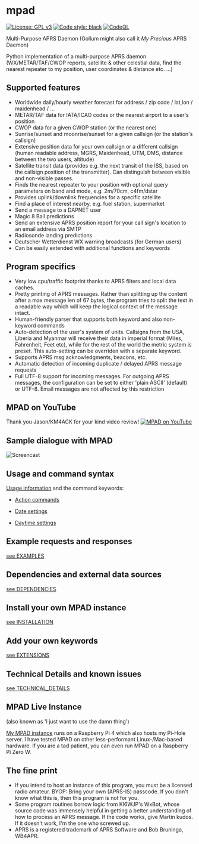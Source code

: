# mpad

[![License: GPL v3](https://img.shields.io/badge/License-GPLv3-blue.svg)](https://www.gnu.org/licenses/gpl-3.0) [![Code style: black](https://img.shields.io/badge/code%20style-black-000000.svg)](https://github.com/psf/black) [![CodeQL](https://github.com/joergschultzelutter/mpad/actions/workflows/codeql.yml/badge.svg)](https://github.com/joergschultzelutter/mpad/actions/workflows/codeql.yml)

Multi-Purpose APRS Daemon (Gollum might also call it _My Precious_ APRS Daemon)

Python implementation of a multi-purpose APRS daemon (WX/METAR/TAF/CWOP reports, satellite & other celestial data, find the nearest repeater to my position, user coordinates & distance etc. ...)

## Supported features

- Worldwide daily/hourly weather forecast for address / zip code / lat,lon / maidenhead / ...
- METAR/TAF data for IATA/ICAO codes or the nearest airport to a user's position
- CWOP data for a given CWOP station (or the nearest one)
- Sunrise/sunset and moonrise/sunset for a given callsign (or the station's callsign)
- Extensive position data for your own callsign or a different callsign (human readable address, MGRS, Maidenhead, UTM, DMS, distance between the two users, altitude)
- Satellite transit data (provides e.g. the next transit of the ISS, based on the callsign position of the transmitter). Can distinguish between visible and non-visible passes.
- Finds the nearest repeater to your position with optional query parameters on band and mode, e.g. 2m/70cm, c4fm/dstar
- Provides uplink/downlink frequencies for a specific satellite
- Find a place of interest nearby, e.g. fuel station, supermarket
- Send a message to a DAPNET user
- Magic 8 Ball predictions
- Send an extensive APRS position report for your call sign's location to an email address via SMTP
- Radiosonde landing predictions
- Deutscher Wetterdienst WX warning broadcasts (for German users)
- Can be easily extended with additional functions and keywords

## Program specifics

- Very low cpu/traffic footprint thanks to APRS filters and local data caches.
- Pretty printing of APRS messages. Rather than splitting up the content after a max message len of 67 bytes, the program tries to split the text in a readable way which will keep the logical context of the message intact.
- Human-friendly parser that supports both keyword and also non-keyword commands
- Auto-detection of the user's system of units. Callsigns from the USA, Liberia and Myanmar will receive their data in imperial format (Miles, Fahrenheit, Feet etc), while for the rest of the world the metric system is preset. This auto-setting can be overriden with a separate keyword.
- Supports APRS msg acknowledgments, beacons, etc.
- Automatic detection of incoming duplicate / delayed APRS message requests
- Full UTF-8 support for incoming messages. For outgoing APRS messages, the configuration can be set to either 'plain ASCII' (default) or UTF-8. Email messages are not affected by this restriction

## MPAD on YouTube

Thank you Jason/KM4ACK for your kind video review!
[![MPAD on YouTube](https://img.youtube.com/vi/75W0UTL5eOY/0.jpg)](https://www.youtube.com/watch?v=75W0UTL5eOY)

## Sample dialogue with MPAD

![Screencast](https://github.com/joergschultzelutter/mpad/blob/master/docs/screencast.gif)

## Usage and command syntax

[Usage information](docs/USAGE.md) and the command keywords:

- [Action commands](docs/COMMANDS/ACTION_KEYWORDS.md)

- [Date settings](docs/COMMANDS/DATE_KEYWORDS.md)

- [Daytime settings](docs/COMMANDS/DAYTIME_KEYWORDS.md)

## Example requests and responses

[see EXAMPLES](docs/EXAMPLES.md)

## Dependencies and external data sources

[see DEPENDENCIES](docs/DEPENDENCIES.md)

## Install your own MPAD instance

[see INSTALLATION](docs/INSTALLATION.md)

## Add your own keywords

[see EXTENSIONS](docs/EXTENSIONS.md)

## Technical Details and known issues

[see TECHNICAL_DETAILS](docs/TECHNICAL_DETAILS.md)

## MPAD Live Instance

(also known as 'I just want to use the damn thing')

[My MPAD instance](https://aprs.fi/#!call=a%2FMPAD&timerange=3600&tail=3600) runs on a Raspberry Pi 4 which also hosts my Pi-Hole server. I have tested MPAD on other less-performant Linux-/Mac-based hardware. If you are a tad patient, you can even run MPAD on a Raspberry Pi Zero W.

## The fine print

- If you intend to host an instance of this program, you must be a licensed radio amateur. BYOP: Bring your own (APRS-IS) passcode. If you don't know what this is, then this program is not for you.
- Some program routines borrow logic from KI6WJP's WxBot, whose source code was immensely helpful in getting a better understanding of how to process an APRS message. If the code works, give Martin kudos. If it doesn't work, I'm the one who screwed up.
- APRS is a registered trademark of APRS Software and Bob Bruninga, WB4APR.
